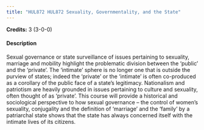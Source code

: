 ```yaml
---
title: "HUL872 HUL872 Sexuality, Governmentality, and the State"
---
```

**Credits:** 3 (3-0-0)

#### Description
Sexual governance or state surveillance of issues pertaining to sexuality, marriage and mobility highlight the problematic division between the ‘public’ and the ‘private’. The ‘intimate’ sphere is no longer one that is outside the purview of states; indeed the ‘private’ or the ‘intimate’ is often co-produced as a corollary of the public face of a state’s legitimacy. Nationalism and patriotism are heavily grounded in issues pertaining to culture and sexuality, often thought of as ‘private’. This course will provide a historical and sociological perspective to how sexual governance – the control of women’s sexuality, conjugality and the definition of ‘marriage’ and the ‘family’ by a patriarchal state shows that the state has always concerned itself with the intimate lives of its citizens.